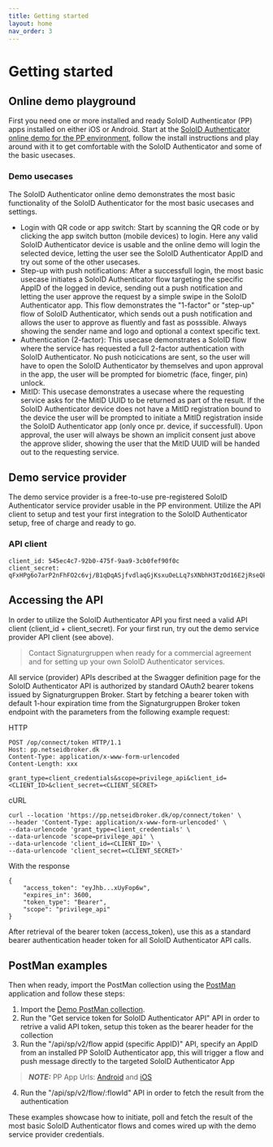 ```yaml
---
title: Getting started
layout: home
nav_order: 3
---
```


# Getting started

## Online demo playground 
First you need one or more installed and ready SoloID Authenticator (PP) apps installed on either iOS or Android. 
Start at the [SoloID Authenticator online demo for the PP environment](https://demo-pp.soloid.dk), follow the install instructions and play around with it to get comfortable with the SoloID Authenticator and some of the basic usecases.

### Demo usecases
The SoloID Authenticator online demo demonstrates the most basic functionality of the SoloID Authenticator for the most basic usecases and settings.

* Login with QR code or app switch: Start by scanning the QR code or by clicking the app switch button (mobile devices) to login. Here any valid SoloID Authenticator device is usable and the online demo will login the selected device, letting the user see the SoloID Authenticator AppID and try out some of the other usecases.
* Step-up with push notifications: After a successfull login, the most basic usecase initiates a SoloID Authenticator flow targeting the specific AppID of the logged in device, sending out a push notification and letting the user approve the request by a simple swipe in the SoloID Authenticator app. This flow demonstrates the "1-factor" or "step-up" flow of SoloID Authenticator, which sends out a push notification and allows the user to approve as fluently and fast as posssible. Always showing the sender name and logo and optional a context specific text.
* Authentication (2-factor): This usecase demonstrates a SoloID flow where the service has requested a full 2-factor authentication with SoloID Authenticator. No push noticications are sent, so the user will have to open the SoloID Authenticator by themselves and upon approval in the app, the user will be prompted for biometric (face, finger, pin) unlock.
* MitID: This usecase demonstrates a usecase where the requesting service asks for the MitID UUID to be returned as part of the result. If the SoloID Authenticator device does not have a MitID registration bound to the device the user will be prompted to initiate a MitID registration inside the SoloID Authenticator app (only once pr. device, if successfull). Upon approval, the user will always be shown an implicit consent just above the approve slider, showing the user that the MitID UUID will be handed out to the requesting service.

## Demo service provider
The demo service provider is a free-to-use pre-registered SoloID Authenticator service provider usable in the PP environment.
Utilize the API client to setup and test your first integration to the SoloID Authenticator setup, free of charge and ready to go.

### API client
```
client_id: 545ec4c7-92b0-475f-9aa9-3cb0fef90f0c
client_secret: qFxHPg6o7arP2nFhFO2c6vj/B1qDqASjfvdlaqGjKsxuOeLLq7sXNbhH3TzOd16E2jRseQkyykmpJtwZEvPBlg==
```

## Accessing the API
In order to utilize the SoloID Authenticator API you first need a valid API client (client_id + client_secret). For your first run, try out the demo service provider API client (see above).

> Contact Signaturgruppen when ready for a commercial agreement and for setting up your own SoloID Authenticator services.

All service (provider) APIs described at the Swagger definition page for the SoloID Authenticator API is authorized by standard OAuth2 bearer tokens issued by Signaturgruppen Broker. Start by fetching a bearer token with default 1-hour expiration time from the Signaturgruppen Broker token endpoint with the parameters from the following example request:

HTTP
```
POST /op/connect/token HTTP/1.1
Host: pp.netseidbroker.dk
Content-Type: application/x-www-form-urlencoded
Content-Length: xxx

grant_type=client_credentials&scope=privilege_api&client_id=<CLIENT_ID>&client_secret=<CLIENT_SECRET>
```

cURL
```
curl --location 'https://pp.netseidbroker.dk/op/connect/token' \
--header 'Content-Type: application/x-www-form-urlencoded' \
--data-urlencode 'grant_type=client_credentials' \
--data-urlencode 'scope=privilege_api' \
--data-urlencode 'client_id=<CLIENT_ID>' \
--data-urlencode 'client_secret=<CLIENT_SECRET>'
```

With the response
```
{
    "access_token": "eyJhb...xUyFop6w",
    "expires_in": 3600,
    "token_type": "Bearer",
    "scope": "privilege_api"
}
```
After retrieval of the bearer token (access_token), use this as a standard bearer authentication header token for all SoloID Authenticator API calls.

## PostMan examples
Then when ready, import the PostMan collection using the [PostMan](https://www.postman.com/) application and follow these steps: 

1) Import the [Demo PostMan collection](https://raw.githubusercontent.com/Signaturgruppen-A-S/soloid-authenticator-documentation/main/postman/SoloID%20API%20PP%20Demo.postman_collection.json).
2) Run the "Get service token for SoloID Authenticator API" API in order to retrive a valid API token, setup this token as the bearer header for the collection
3) Run the "/api/sp/v2/flow appid (specific AppID)" API, specify an AppID from an installed PP SoloID Authenticator app, this will trigger a flow and push message directly to the targeted SoloID Authenticator App
> **_NOTE:_**  PP App Urls: [Android](https://appdistribution.firebase.dev/i/07887ac4154f4cae) and [iOS](https://testflight.apple.com/join/Vwc72iPI)
4) Run the "/api/sp/v2/flow/:flowId" API in order to fetch the result from the authentication

These examples showcase how to initiate, poll and fetch the result of the most basic SoloID Authenticator flows and comes wired up with the demo service provider credentials.
